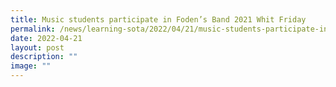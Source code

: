 ```yaml
---
title: Music students participate in Foden’s Band 2021 Whit Friday
permalink: /news/learning-sota/2022/04/21/music-students-participate-in-foden-s-band-2021-whit-friday/
date: 2022-04-21
layout: post
description: ""
image: ""
---
```

